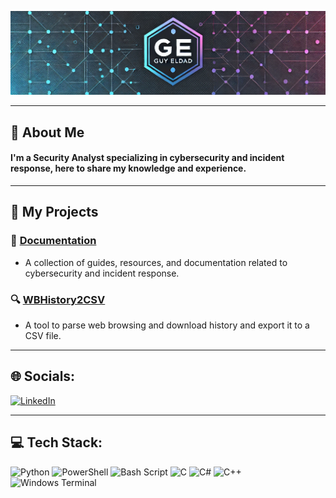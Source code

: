 <p align="center">
  <img src="https://github.com/GuyEldad/GuyEldad/blob/main/GE.png?raw=true" alt="Banner">
</p>

---

## 💫 About Me
#### I'm a Security Analyst specializing in cybersecurity and incident response, here to share my knowledge and experience.

---

## 💼 My Projects

### 📖 [Documentation](https://github.com/GuyEldad/Documentation)
- A collection of guides, resources, and documentation related to cybersecurity and incident response.

### 🔍 [WBHistory2CSV](https://github.com/GuyEldad/WBHistory2CSV)
- A tool to parse web browsing and download history and export it to a CSV file.

---

## 🌐 Socials:
<a href="https://www.linkedin.com/in/guy-eldad/" target="_blank">
  <img src="https://upload.wikimedia.org/wikipedia/commons/e/e8/LinkedIn_circle.svg" alt="LinkedIn" width="50px">
</a>

---

## 💻 Tech Stack:
![Python](https://img.shields.io/badge/python-3670A0?style=for-the-badge&logo=python&logoColor=ffdd54) 
![PowerShell](https://img.shields.io/badge/PowerShell-%235391FE.svg?style=for-the-badge&logo=powershell&logoColor=white) 
![Bash Script](https://img.shields.io/badge/bash_script-%23121011.svg?style=for-the-badge&logo=gnu-bash&logoColor=white) 
![C](https://img.shields.io/badge/c-%2300599C.svg?style=for-the-badge&logo=c&logoColor=white) 
![C#](https://img.shields.io/badge/c%23-%23239120.svg?style=for-the-badge&logo=csharp&logoColor=white) 
![C++](https://img.shields.io/badge/c++-%2300599C.svg?style=for-the-badge&logo=c%2B%2B&logoColor=white) 
![Windows Terminal](https://img.shields.io/badge/Windows%20Terminal-%234D4D4D.svg?style=for-the-badge&logo=windows-terminal&logoColor=white)
